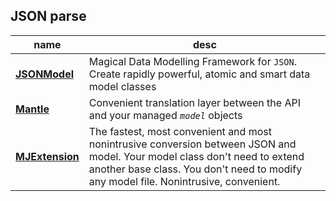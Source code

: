 ## JSON parse

 name | desc |
------|------|
**[JSONModel](https://github.com/icanzilb/JSONModel)** | Magical Data Modelling Framework for `JSON`. Create rapidly powerful, atomic and smart data model classes
**[Mantle](https://github.com/MantleFramework/Mantle)** | Convenient translation layer between the API and your managed *`model`* objects
**[MJExtension](https://github.com/CoderMJLee/MJExtension)**|The fastest, most convenient and most nonintrusive conversion between JSON and model. Your model class don't need to extend another base class. You don't need to modify any model file. Nonintrusive, convenient.
